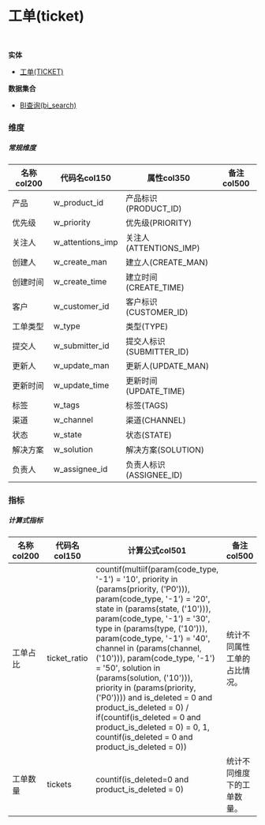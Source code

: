 # 工单(ticket)  <!-- {docsify-ignore-all} -->


<br>
<p class="panel-title"><b>实体</b></p>

* [工单(TICKET)](module/ProdMgmt/ticket)



<p class="panel-title"><b>数据集合</b></p>

* [BI查询(bi_search)](module/ProdMgmt/ticket/dataset/bi_search)

### 维度
##### 常规维度
|    名称col200   | 代码名col150      | 属性col350    |  备注col500  |
| --------  |------------| -----   |  --------|
|产品|w_product_id|产品标识(PRODUCT_ID)||
|优先级|w_priority|优先级(PRIORITY)||
|关注人|w_attentions_imp|关注人(ATTENTIONS_IMP)||
|创建人|w_create_man|建立人(CREATE_MAN)||
|创建时间|w_create_time|建立时间(CREATE_TIME)||
|客户|w_customer_id|客户标识(CUSTOMER_ID)||
|工单类型|w_type|类型(TYPE)||
|提交人|w_submitter_id|提交人标识(SUBMITTER_ID)||
|更新人|w_update_man|更新人(UPDATE_MAN)||
|更新时间|w_update_time|更新时间(UPDATE_TIME)||
|标签|w_tags|标签(TAGS)||
|渠道|w_channel|渠道(CHANNEL)||
|状态|w_state|状态(STATE)||
|解决方案|w_solution|解决方案(SOLUTION)||
|负责人|w_assignee_id|负责人标识(ASSIGNEE_ID)||

### 指标
##### 计算式指标
|    名称col200   | 代码名col150  |  计算公式col501   |  备注col500  |
| --------  |------------| -----   |  --------|
|工单占比|ticket_ratio|countif(multiif(param(code_type, '-1') = '10', priority in (params(priority, ('P0'))), param(code_type, '-1') = '20', state in (params(state, ('10'))), param(code_type, '-1') = '30', type in (params(type, ('10'))), param(code_type, '-1') = '40', channel in (params(channel, ('10'))), param(code_type, '-1') = '50', solution in (params(solution, ('10'))), priority in (params(priority, ('P0')))) and is_deleted = 0 and product_is_deleted = 0) / if(countif(is_deleted = 0 and product_is_deleted = 0) = 0, 1, countif(is_deleted = 0 and product_is_deleted = 0))|统计不同属性工单的占比情况。	|
|工单数量|tickets|countif(is_deleted=0 and product_is_deleted = 0)|统计不同维度下的工单数量。|

<script>
 const { createApp } = Vue
  createApp({
    data() {
      return {
      }
    },
    methods: {
    }
  }).use(ElementPlus).mount('#app')
</script>